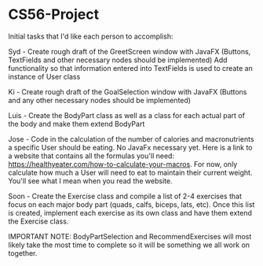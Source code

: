 # CS56-Project

Initial tasks that I'd like each person to accomplish:

Syd - 
       Create rough draft of the GreetScreen window with JavaFX (Buttons, TextFields and other necessary nodes should be implemented)
       Add functionality so that information entered into TextFields is used to create an instance of User class
       
Ki - 
       Create rough draft of the GoalSelection window with JavaFX (Buttons and any other necessary nodes should be implemented)
       
Luis -
       Create the BodyPart class as well as a class for each actual part of the body and make them extend BodyPart
       
Jose - 
       Code in the calculation of the number of calories and macronutrients a specific User should be eating. No JavaFx necessary yet. Here
       is a link to a website that contains all the formulas you'll need: https://healthyeater.com/how-to-calculate-your-macros. For now,
       only calculate how much a User will need to eat to maintain their current weight. You'll see what I mean when you read the website.
       
Soon - Create the Exercise class and compile a list of 2-4 exercises that focus on each major body part (quads, calfs, biceps, lats, etc).
       Once this list is created, implement each exercise as its own class and have them extend the Exercise class.
       
       
IMPORTANT NOTE: BodyPartSelection and RecommendExercises will most likely take the most time to complete so it will be something we all
                work on together. 
